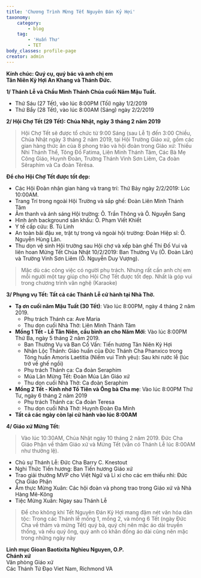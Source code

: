 ```yaml
---
title: 'Chương Trình Mừng Tết Nguyên Đán Kỷ Hợi'
taxonomy:
    category:
        - blog
    tag:
        - 'Huấn Thư'
        - TET
body_classes: profile-page
creator: admin
---
```


**Kính chúc: Quý cụ, quý bác và anh chị em<br>
Tân Niên Kỷ Hợi An Khang và Thánh Đức.**

**1/ Thánh Lễ và Chầu Mình Thánh Chúa cuối Năm Mậu Tuất.**
* Thứ Sáu (27 Tết), vào lúc 8:00PM (Tối) ngày 1/2/2019 
* Thứ Bẩy (28 Tết), vào lúc 8:00AM (Sáng) ngày 2/2/2019 
 
**2/ Hội Chợ Tết (29 Tết): Chúa Nhật, ngày 3 tháng 2 năm 2019**
> Hội Chợ Tết sẽ được tổ chức từ 9:00 Sáng (sau Lễ 1) đến 3:00 Chiều, Chúa Nhật ngày 3 tháng 2 năm 2019, tại Hội Trường Giáo xứ, gồm các gian hàng thức ăn của 8 phong trào và hội đoàn trong Giáo xứ: Thiếu Nhi Thánh Thể, Tông Đồ Fatima, Liên Minh Thánh Tâm, Các Bà Mẹ Công Giáo,  Huynh Đoàn, Trường Thánh Vinh Sơn Liêm, Ca đoàn Sêraphim và Ca đoàn Têrêsa. 
 
**Để cho Hội Chợ Tết được tốt đẹp:**
- Các Hội Đoàn nhận gian hàng và trang trí: Thứ Bảy ngày 2/2/2019: Lúc 10:00AM. 
- Trang Trí trong ngoài Hội Trường và sắp ghế: Đoàn Liên Minh Thánh Tâm
- Âm thanh và ánh sáng Hội trường: Ô. Trần Thông và Ô. Nguyễn Sang
- Hình ảnh background sân khấu: Ô. Phạm Viết Khiết
- Y tế cấp cứu: B. Tú Linh
- An toàn bãi đậu xe, trật tự trong và ngoài hội trường: Đoàn Hiệp sĩ: Ô. Nguyễn Hùng Lân.
- Thu dọn  vệ sinh Hội trường sau Hội chợ và xếp bàn ghế Thi Đố Vui và liên hoan Mừng Tết Chúa Nhật 10/2/2019: Ban Thường Vụ (Ô. Đoàn Lân) và Trường Vinh Sơn Liêm (Ô. Nguyễn Duy Vượng).
 
> Mặc dù các công việc có người phụ trách. Nhưng rất cần anh chị em mỗi người một tay giúp cho Hội Chợ Tết được tốt đẹp. Nhất là góp vui trong chương trình văn nghệ (Karaoke) 
 
**3/ Phụng vụ Tết: Tất cả các Thánh Lễ cử hành tại Nhà Thờ.**
 
* **Tạ ơn cuối năm Mậu Tuất (30 Tết)**:  Vào lúc 8:00PM,  ngày 4 tháng 2 năm 2019.
	* Phụ trách Thánh ca: Ave Maria
	* Thu dọn cuối Nhà Thờ: Liên Minh Thánh Tâm
* **Mồng 1 Tết - Lễ Tân Niên, cầu bình an cho Năm Mới**: Vào lúc 8:00PM Thứ Ba, ngày 5 tháng 2 năm 2019.
	* Ban Thường Vụ và Ban Cố Vấn: Tiến hương Tân Niên Kỷ Hợi
	* Nhận Lộc Thánh: Giáo huấn của Đức Thánh Cha Phanxico trong Tông huấn Amoris Laetitia (Niềm vui Tình yêu): Sau khi rước lễ (lúc trở về ghế ngồi)
	* Phụ trách Thánh ca: Ca đoàn Seraphim
	*  Múa Lân Mừng Tết: Đoàn Múa Lân Giáo xứ
	* Thu dọn cuối Nhà Thờ: Ca đoàn Seraphim
* **Mồng 2 Tết - Kính nhớ Tổ Tiên và Ông bà Cha mẹ**: Vào lúc 8:00PM Thứ Tư, ngày 6 tháng 2 năm 2019 
	* Phụ trách Thánh ca: Ca đoàn Teresa
	* Thu dọn cuối Nhà Thờ: Huynh Đoàn Đa Minh
* **Tất cả các ngày còn lại cử hành vào lúc 8:00AM**
 
**4/ Giáo xứ Mừng Tết:** 
> Vào lúc 10:30AM, Chúa Nhật ngày 10 tháng 2 năm 2019. Đức Cha Giáo Phận về thăm Giáo xứ và Mừng Tết (vẫn có Thánh Lễ lúc 8:00AM như thường lệ).
* Chủ sự Thánh Lễ: Đức Cha Barry C. Knestout
* Nghi Thức Tiến hương: Ban Tiến hương Giáo xứ
* Trao giải thưởng MVP cho Việt Ngữ và Lì xi cho các em thiếu nhi: Đức Cha Giáo Phận
* Ẩm thực Mừng Xuân: Các hội đoàn và phong trao trong Giáo xứ và Nhà Hàng Mê-Kông
* Tiệc Mừng Xuân: Ngay sau Thánh Lễ
 
> Để cho không khí Tết Nguyên Đán Kỷ Hợi mang đậm nét văn hóa dân tộc: Trong các Thánh lễ mồng 1, mồng 2, và mồng 6 Tết (ngày Đức Cha về thăm và mừng Tết) quý bà, quý chị nên mặc áo dài truyền thống, và nếu quý ông, quý anh có khăn đống áo dài cũng nên mặc trong những ngày này <br>

**Linh mục Gioan Baotixita Nghieu Nguyen, O.P.**<br>
**Chánh xứ**
<br>Văn phòng Giáo xứ
<br>Các Thánh Tử Đạo Viet Nam, Richmond VA
